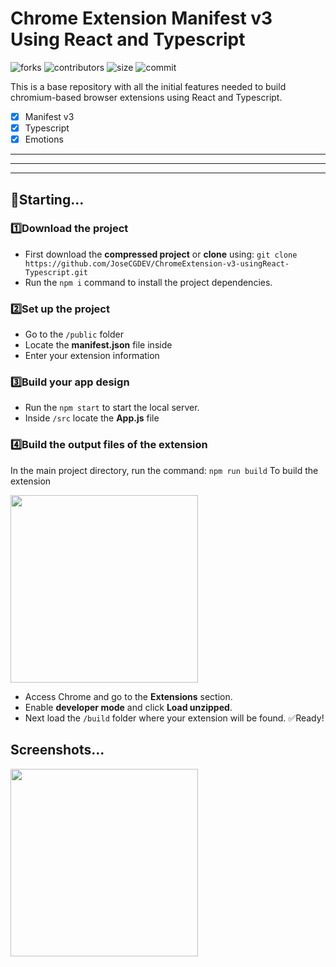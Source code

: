 # Chrome Extension Manifest v3 Using React and Typescript

![forks](https://img.shields.io/github/forks/JoseCGDEV/ChromeExtension-v3-usingReact-Typescript?style=flat-square) ![contributors](https://img.shields.io/github/contributors/JoseCGDEV/ChromeExtension-v3-usingReact-Typescript?color=%2328a745&style=flat-square) ![size](https://img.shields.io/github/languages/code-size/JoseCGDEV/ChromeExtension-v3-usingReact-Typescript?label=tama%C3%B1o&style=flat-square) ![commit](https://img.shields.io/github/last-commit/JoseCGDEV/ChromeExtension-v3-usingReact-Typescript?style=flat-square)

This is a base repository with all the initial features needed to build chromium-based browser extensions using React and Typescript.

- [x] Manifest v3
- [x] Typescript
- [x] Emotions
_ _ _ 
* * *
_ _ _ 

## 🚀Starting...

### 1️⃣Download the project

* First download the **compressed project** or **clone** using: `git clone https://github.com/JoseCGDEV/ChromeExtension-v3-usingReact-Typescript.git`
* Run the `npm i` command to install the project dependencies.

### 2️⃣Set up the project

* Go to the `/public` folder
* Locate the **manifest.json** file inside
* Enter your extension information

### 3️⃣Build your app design

* Run the `npm start` to start the local server.
* Inside `/src` locate the **App.js** file

### 4️⃣Build the output files of the extension

In the main project directory, run the command:
`npm run build` To build the extension

<img src="https://github.com/JoseCGDEV/ChromeExtension-v3-usingReact-Typescript/blob/main/screenshots/2.png" width="300" height="auto" />

* Access Chrome and go to the **Extensions** section.
* Enable **developer mode** and click **Load unzipped**.
* Next load the `/build` folder where your extension will be found.
✅Ready!

## Screenshots...
<img src="https://github.com/JoseCGDEV/ChromeExtension-v3-usingReact-Typescript/blob/main/screenshots/1.png" width="300" height="auto" />





